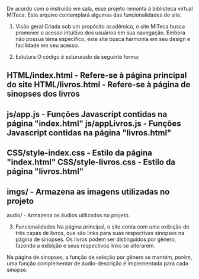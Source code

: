 De acordo com o instruído em sala, esse projeto remonta à biblioteca virtual MiTeca. Este arquivo contemplará algumas das funcionalidades do site.

1. Visão geral
   Criada sob um propósito acadêmico, o site MiTeca busca promover o acesso intuitivo dos usuários em sua navegação. Embora não possua tema específico, este site busca harmonia em seu design e facilidade em seu
   acesso.

3. Estutura
  O código é estururado da seguinte forma:
  
  HTML/index.html - Refere-se à página principal do site
  HTML/livros.html - Refere-se à página de sinopses dos livros
  --
  js/app.js - Funções Javascript contidas na página "index.html"
  js/appLivros.js - Funções Javascript contidas na página "livros.html"
  --
  CSS/style-index.css - Estilo da página "index.html"
  CSS/style-livros.css - Estilo da página "livros.html"
  --
  imgs/ - Armazena as imagens utilizadas no projeto
  --
  audio/ - Armazena os áudios utilizados no projeto.

  3. Funcionalidades
  Na página principal, o site conta com uma exibição de três capas de livros, que são links para suas respectivas sinopses na página de sinopses. Os livros podem ser distinguidos por gênero, fazendo a exibição e seus
  respectivos links se alterarem.

  Na página de sinopses, a função de seleção por gênero se mantém, porém, uma função complementar de áudio-descrição é implementada para cada sinopse.
  
